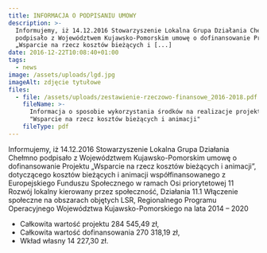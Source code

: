```yaml
---
title: INFORMACJA O PODPISANIU UMOWY
description: >-
  Informujemy, iż 14.12.2016 Stowarzyszenie Lokalna Grupa Działania Chełmno
  podpisało z Województwem Kujawsko-Pomorskim umowę o dofinansowanie Projektu
  „Wsparcie na rzecz kosztów bieżących i [...]
date: 2016-12-22T10:08:40+01:00
tags:
  - news
image: /assets/uploads/lgd.jpg
imageAlt: zdjęcie tytułowe
files:
  - file: /assets/uploads/zestawienie-rzeczowo-finansowe_2016-2018.pdf
    fileName: >-
      Informacja o sposobie wykorzystania środków na realizacje projektu
      "Wsparcie na rzecz kosztów bieżących i animacji"
    fileType: pdf
---
```

Informujemy, iż 14.12.2016 Stowarzyszenie Lokalna Grupa Działania Chełmno podpisało z Województwem Kujawsko-Pomorskim umowę o dofinansowanie Projektu „Wsparcie na rzecz kosztów bieżących i animacji”, dotyczącego kosztów bieżących i animacji współfinansowanego z Europejskiego Funduszu Społecznego w ramach Osi priorytetowej 11 Rozwój lokalny kierowany przez społeczność, Działania 11.1 Włączenie społeczne na obszarach objętych LSR, Regionalnego Programu Operacyjnego Województwa Kujawsko-Pomorskiego na lata 2014 – 2020

*    Całkowita wartość projektu 284 545,49 zł,
*    Całkowita wartość dofinansowania 270 318,19 zł,
*    Wkład własny 14 227,30 zł.

<br>

